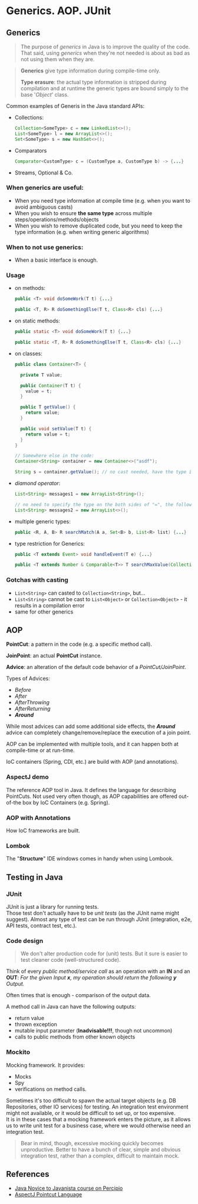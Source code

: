 Generics. AOP. JUnit
===

Generics 
---
> The purpose of _generics_ in Java is to improve the quality of the code. That said, using _generics_ when they're not 
> needed is about as bad as not using them when they are.

> **Generics** give type information during compile-time only.
>
> **Type erasure**: the actual type information is stripped during compilation and at runtime the generic types are 
> bound simply to the base '_Object_' class.

Common examples of Generis in the Java standard APIs:
* Collections:
  ```java
  Collection<SomeType> c = new LinkedList<>();
  List<SomeType> l = new ArrayList<>();
  Set<SomeType> s = new HashSet<>();
  ```
* Comparators
  ```java
  Comparator<CustomType> c = (CustomType a, CustomType b) -> {...}
  ```
* Streams, Optional & Co.

### When generics are useful:
- When you need type information at compile time (e.g. when you want to avoid ambiguous casts)
- When you wish to ensure **the same type** across multiple steps/operations/methods/objects
- When you wish to remove duplicated code, but you need to keep the type information (e.g. when writing generic 
  algorithms)

### When to not use generics:
- When a basic interface is enough.

### Usage
* on methods:
  ```java
  public <T> void doSomeWork(T t) {...}

  public <T, R> R doSomethingElse(T t, Class<R> cls) {...}
  ```

* on static methods:
  ```java
  public static <T> void doSomeWork(T t) {...}

  public static <T, R> R doSomethingElse(T t, Class<R> cls) {...}
  ```

* on classes:
  ```java
  public class Container<T> {

    private T value;

    public Container(T t) {
      value = t;
    }

    public T getValue() {
      return value;
    }

    public void setValue(T t) {
      return value = t;
    }
  }

  // Somewhere else in the code:
  Container<String> container = new Container<>("asdf");

  String s = container.getValue(); // no cast needed, have the type information (at compile-time at least)
  ```

* _diamond operator_:
  ```java
  List<String> messages1 = new ArrayList<String>();
  
  // no need to specify the type on the both sides of "=", the following is enough
  List<String> messages2 = new ArrayList<>();
  ```
  
* multiple generic types:
  ```java
  public <R, A, B> R searchMatch(A a, Set<B> b, List<R> list) {...}
  ```
  
* type restriction for Generics:
  ```java
  public <T extends Event> void handleEvent(T e) {...}
  ```

  ```java
  public <T extends Number & Comparable<T>> T searchMaxValue(Collection<T> elems) {...}
  ```
  
### Gotchas with casting
* `List<String>` can casted to `Collection<String>`, but...
* `List<String>` cannot be cast to `List<Object>` or `Collection<Object>` - it results in a compilation error
* same for other generics

AOP
---

**PointCut**: a pattern in the code (e.g. a specific method call).

**JoinPoint**: an actual **PointCut** instance.

**Advice**: an alteration of the default code behavior of a _PointCut/JoinPoint_.

Types of Advices:
* _Before_
* _After_
* _AfterThrowing_
* _AfterReturning_
* **_Around_**

While most advices can add some additional side effects, the **_Around_** advice can completely 
change/remove/replace the execution of a join point.

AOP can be implemented with multiple tools, and it can happen both at compile-time or at run-time.

IoC containers (Spring, CDI, etc.) are build with AOP (and annotations).

### AspectJ demo
The reference AOP tool in Java. It defines the language for describing PointCuts.
Not used very often though, as AOP capabilities are offered out-of-the box by IoC Containers (e.g. Spring).

### AOP with Annotations
How IoC frameworks are built.

### Lombok
The "**Structure**" IDE windows comes in handy when using Lombook.

Testing in Java
---
### JUnit
JUnit is just a library for running tests.\
Those test don't actually have to be _unit tests_ (as the JUnit name might suggest). Almost any type of test can be run 
through JUnit (integration, e2e, API tests, contract test, etc.).

### Code design
> We don't alter production code for (unit) tests. But it sure is easier to test cleaner code (well-structured code).

Think of every _*public* method/service call_ as an operation with an **IN** and an **OUT**:
_For the given Input **x**, my operation should return the following **y** Output._

Often times that is enough - comparison of the output data.

A method call in Java can have the following outputs:
* return value
* thrown exception
* mutable input parameter (**Inadvisable!!!**, though not uncommon)
* calls to public methods from other known objects

### Mockito
Mocking framework. It provides:
* Mocks
* Spy
* verifications on method calls.

Sometimes it's too difficult to spawn the actual target objects (e.g. DB Repositories, other IO services) for 
testing. An integration test environment might not available, or it would be difficult to set up, or too expensive.\
It is in these cases that a mocking framework enters the picture, as it allows us to write unit test for a business 
case, where we would otherwise need an integration test.

> Bear in mind, though, excessive mocking quickly becomes unproductive. Better to have a bunch of clear, simple and 
> obvious integration test, rather than a complex, difficult to maintain mock.
 
References
---
* [Java Novice to Javanista course on Percipio](https://ness.percipio.com/journey/717919cf-1692-4bcd-b1ab-db5304aedcad)
* [AspectJ Pointcut Language](https://www.eclipse.org/aspectj/doc/released/progguide/semantics-pointcuts.html)
